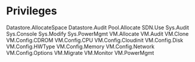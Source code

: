 # Privileges

Datastore.AllocateSpace
Datastore.Audit
Pool.Allocate
SDN.Use
Sys.Audit
Sys.ConsoIe
Sys.Modify
Sys.PowerMgmt
VM.Allocate
VM.Audit
VM.Clone
VM.Config.CDROM
VM.Config.CPU
VM.Config.Cloudinit
VM.Config.Disk
VM.Config.HWType
VM.Config.Memory
VM.Config.Network
VM.Config.Options
VM.Migrate
VM.Monitor
VM.PowerMgmt

